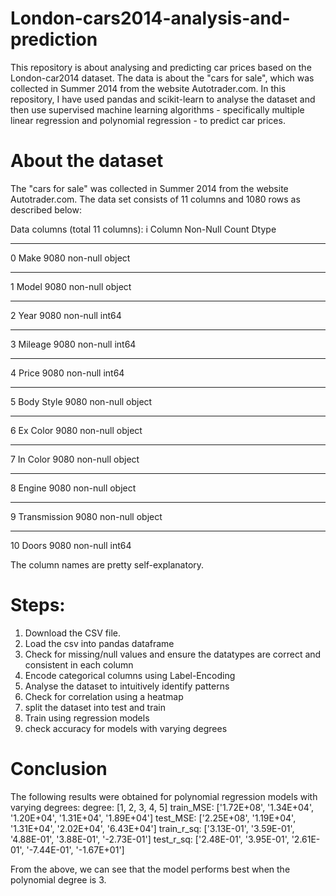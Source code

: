 # London-cars2014-analysis-and-prediction

This repository is about analysing and predicting car prices based on the London-car2014 dataset. The data is about the "cars for sale", which was collected in Summer 2014 from the website Autotrader.com. In this repository, I have used pandas and scikit-learn to analyse the dataset and then use supervised machine learning algorithms - specifically multiple linear regression and polynomial regression - to predict car prices.

# About the dataset
The "cars for sale" was collected in Summer 2014 from the website Autotrader.com. The data set consists of 11 columns and 1080 rows as described below:

Data columns (total 11 columns):
 i   Column        Non-Null Count  Dtype 
---  ------        --------------  ----- 
 0   Make          9080 non-null   object
 ---  ------        --------------  ----- 
 1   Model         9080 non-null   object
 ---  ------        --------------  ----- 
 2   Year          9080 non-null   int64 
 ---  ------        --------------  ----- 
 3   Mileage       9080 non-null   int64 
 ---  ------        --------------  ----- 
 4   Price         9080 non-null   int64 
 ---  ------        --------------  ----- 
 5   Body Style    9080 non-null   object
 ---  ------        --------------  ----- 
 6   Ex Color      9080 non-null   object
 ---  ------        --------------  ----- 
 7   In Color      9080 non-null   object
 ---  ------        --------------  ----- 
 8   Engine        9080 non-null   object
  ---  ------        --------------  ----- 
 9   Transmission  9080 non-null   object
  ---  ------        --------------  ----- 
 10  Doors         9080 non-null   int64 

 The column names are pretty self-explanatory.

# Steps:
1. Download the CSV file.
2. Load the csv into pandas dataframe
3. Check for missing/null values and ensure the datatypes are correct and consistent in each column
5. Encode categorical columns using Label-Encoding
6. Analyse the dataset to intuitively identify patterns
7. Check for correlation using a heatmap
8. split the dataset into test and train
9. Train using regression models
10. check accuracy for models with varying degrees

# Conclusion
The following results were obtained for polynomial regression models with varying degrees:
degree: [1, 2, 3, 4, 5]
train_MSE: ['1.72E+08', '1.34E+04', '1.20E+04', '1.31E+04', '1.89E+04']
test_MSE: ['2.25E+08', '1.19E+04', '1.31E+04', '2.02E+04', '6.43E+04']
train_r_sq: ['3.13E-01', '3.59E-01', '4.88E-01', '3.88E-01', '-2.73E-01']
test_r_sq: ['2.48E-01', '3.95E-01', '2.61E-01', '-7.44E-01', '-1.67E+01']

From the above, we can see that the model performs best when the polynomial degree is 3.
 
